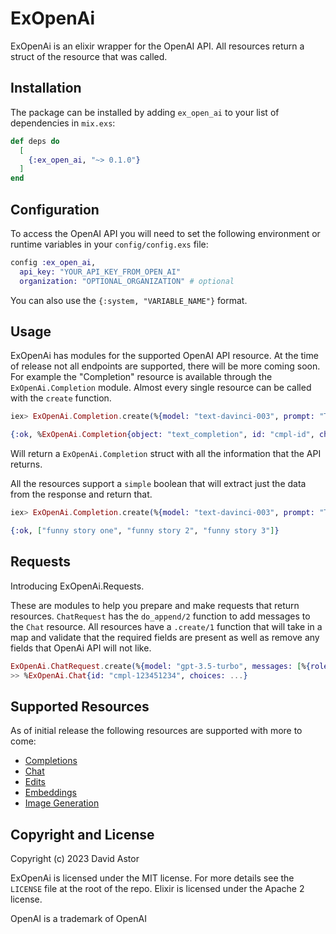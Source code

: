 # ExOpenAi

ExOpenAi is an elixir wrapper for the OpenAI API. All resources return a struct of the resource that was called. 

## Installation

The package can be installed by adding `ex_open_ai` to your list of dependencies in `mix.exs`:

```elixir
def deps do
  [
    {:ex_open_ai, "~> 0.1.0"}
  ]
end
```

## Configuration

To access the OpenAI API you will need to set the following environment or runtime variables in your `config/config.exs` file:

```elixir
config :ex_open_ai, 
  api_key: "YOUR_API_KEY_FROM_OPEN_AI"
  organization: "OPTIONAL_ORGANIZATION" # optional
```

You can also use the `{:system, "VARIABLE_NAME"}` format.

## Usage
ExOpenAi has modules for the supported OpenAI API resource. At the time of release not all endpoints are supported, there will be more coming soon.
For example the "Completion" resource is available through the `ExOpenAi.Completion` module. Almost every single resource can be called with the `create` function. 

```elixir
iex> ExOpenAi.Completion.create(%{model: "text-davinci-003", prompt: "Tell me a funny story"})

{:ok, %ExOpenAi.Completion{object: "text_completion", id: "cmpl-id", choices: [%{text: "funny story"}], created: 1234567890, usage: %{completion_tokens: 25, prompt_tokens: 50, total_tokens: 75}}}
```
Will return a `ExOpenAi.Completion` struct with all the information that the API returns.

All the resources support a `simple` boolean that will extract just the data from the response and return that.

```elixir
iex> ExOpenAi.Completion.create(%{model: "text-davinci-003", prompt: "Tell me a funny story", n: 3}, simple: true)

{:ok, ["funny story one", "funny story 2", "funny story 3"]}
```

## Requests
Introducing ExOpenAi.Requests.

These are modules to help you prepare and make requests that return resources. `ChatRequest` has the `do_append/2` function to add messages to the `Chat` resource. All resources have a `.create/1` function that will take in a map and validate that the required fields are present as well as remove any fields that OpenAi API will not like. 

```elixir
ExOpenAi.ChatRequest.create(%{model: "gpt-3.5-turbo", messages: [%{role: "system", content: "You are a good bot"}]})
>> %ExOpenAi.Chat{id: "cmpl-123451234", choices: ...}
```

## Supported Resources
As of initial release the following resources are supported with more to come:

- [Completions](https://platform.openai.com/docs/api-reference/completions)
- [Chat](https://platform.openai.com/docs/api-reference/chat)
- [Edits](https://platform.openai.com/docs/api-reference/edits)
- [Embeddings](https://platform.openai.com/docs/api-reference/embeddings)
- [Image Generation](https://platform.openai.com/docs/api-reference/images/create)

## Copyright and License

Copyright (c) 2023 David Astor

ExOpenAi is licensed under the MIT license. For more details see the `LICENSE` file at the root of the repo.
Elixir is licensed under the Apache 2 license.

OpenAI is a trademark of OpenAI